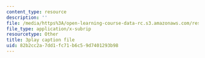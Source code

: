 ```yaml
---
content_type: resource
description: ''
file: /media/https%3A/open-learning-course-data-rc.s3.amazonaws.com/res-9-003-brains-minds-and-machines-summer-course-summer-2015/82b2cc2a7dd1fc71b6c59d7401293b98_PlAelAX6gSU.srt
file_type: application/x-subrip
resourcetype: Other
title: 3play caption file
uid: 82b2cc2a-7dd1-fc71-b6c5-9d7401293b98
---
```

